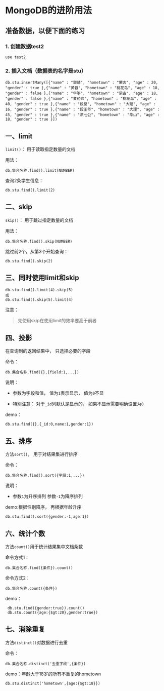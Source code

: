# MongoDB的进阶用法



## 准备数据，以便下面的练习

### 1. 创建数据test2

```
use test2
```

### 2. 插入文档（数据表的名字是stu）

```
db.stu.insertMany([{"name" : "郭靖", "hometown" : "蒙古", "age" : 20, "gender" : true },{"name" : "⻩蓉", "hometown" : "桃花岛", "age" : 18, "gender" : false },{"name" : "华筝", "hometown" : "蒙古", "age" : 18, "gender" : false },{"name" : "⻩药师", "hometown" : "桃花岛", "age" : 40, "gender" : true },{"name" : "段誉", "hometown" : "⼤理", "age" : 16, "gender" : true },{"name" : "段王爷", "hometown" : "⼤理", "age" : 45, "gender" : true },{"name" : "洪七公", "hometown" : "华⼭", "age" : 18, "gender" : true }])
```





## 一、limit

`limit()`： ⽤于读取指定数量的⽂档

用法：

```
db.集合名称.find().limit(NUMBER)
```

查询2条学⽣信息：

```
db.stu.find().limit(2)
```



## 二、skip

`skip()`： ⽤于跳过指定数量的⽂档

用法：

```
db.集合名称.find().skip(NUMBER)
```

跳过前2个，从第3个开始查询：

```
db.stu.find().skip(2)
```



## 三、同时使用limit和skip

```
db.stu.find().limit(4).skip(5)
或
db.stu.find().skip(5).limit(4)
```

注意：

> 先使用skip在使用limit的效率要高于前者



## 四、投影

在查询到的返回结果中， 只选择必要的字段

命令：

```
db.集合名称.find({},{field:1,...})
```

说明：

* 参数为字段和值， 值为`1`表示显示， 值为`0`不显 

* 特别注意： 对于`_id`列默认是显示的， 如果不显示需要明确设置为`0`

demo：

```
db.stu.find({},{_id:0,name:1,gender:1})
```



## 五、排序

 ⽅法`sort()`， ⽤于对结果集进⾏排序

 命令：

```
db.集合名称.find().sort({字段:1,...})
```

说明：

* 参数`1`为升序排列  参数`-1`为降序排列



demo:根据性别降序， 再根据年龄升序

```
db.stu.find().sort({gender:-1,age:1})
```



## 六、统计个数

⽅法`count()`⽤于统计结果集中⽂档条数

命令方式1：

```
db.集合名称.find({条件}).count()
```

命令方式2：

```
db.集合名称.count({条件})
```

demo：

```
 db.stu.find({gender:true}).count()
 db.stu.count({age:{$gt:20},gender:true})
```



## 七、消除重复

⽅法`distinct()`对数据进⾏去重

命令：

```
db.集合名称.distinct('去重字段',{条件})
```

demo：年龄大于18岁的所有不重复的hometown

```
db.stu.distinct('hometown',{age:{$gt:18}})
```
